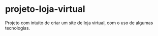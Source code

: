 # projeto-loja-virtual
 Projeto com intuito de criar um site de loja virtual, com o uso de algumas tecnologias.
